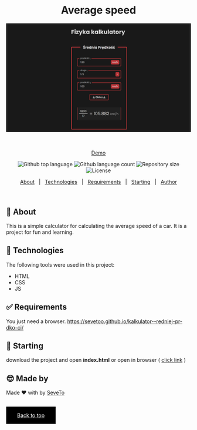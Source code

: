 <div align="center" id="top"> 
  
<h1 align="center"> 
Average speed</h1>
  <a target="_blank" href="https://sevetoo.github.io/kalkulator--redniej-pr-dko-ci/">
  <img src="./preview.png" alt="arrays functions" />
  </a>

&#xa0;

<a target="_blank" href="https://sevetoo.github.io/kalkulator--redniej-pr-dko-ci/">Demo</a>

</div>

<p align="center">
  <img alt="Github top language" src="https://img.shields.io/github/languages/top/SeveToo/kalkulator--redniej-pr-dko-ci?color=56BEB8">

  <img alt="Github language count" src="https://img.shields.io/github/languages/count/SeveToo/kalkulator--redniej-pr-dko-ci?color=56BEB8">

  <img alt="Repository size" src="https://img.shields.io/github/repo-size/SeveToo/kalkulator--redniej-pr-dko-ci?color=56BEB8">

  <img alt="License" src="https://img.shields.io/github/license/SeveToo/kalkulator--redniej-pr-dko-ci?color=56BEB8">
</p>

<p align="center">
  <a href="#dart-about">About</a> &#xa0; | &#xa0; 
  <!-- <a href="#sparkles-features">Features</a> &#xa0; | &#xa0; -->
  <a href="#rocket-technologies">Technologies</a> &#xa0; | &#xa0;
  <a href="#white_check_mark-requirements">Requirements</a> &#xa0; | &#xa0;
  <a href="#checkered_flag-starting">Starting</a> &#xa0; | &#xa0;
  <a href="https://github.com/SeveToo" target="_blank">Author</a>
</p>

<br>

## :dart: About

This is a simple calculator for calculating the average speed of a car. It is a project for fun and learning.

<!-- ## :sparkles: Features
:heavy_check_mark: You can set interval between rounds \
:heavy_check_mark: You see how many correct and wrong answers you get\ -->

## :rocket: Technologies

The following tools were used in this project:

- HTML
- CSS
- JS

## :white_check_mark: Requirements

You just need a browser.
https://sevetoo.github.io/kalkulator--redniej-pr-dko-ci/

## :checkered_flag: Starting

download the project and open **index.html**
or open in browser ( <a href="https://sevetoo.github.io/kalkulator--redniej-pr-dko-ci/" >click link</a> )

## 😎 Made by

Made ❤ with by <a href="https://github.com/SeveToo" target="_blank">SeveTo</a>

&#xa0;

<a href="#top" style="color: #fff; background: black; padding: 15px 30px">Back to top</a>
